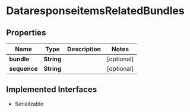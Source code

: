 

# DataresponseitemsRelatedBundles


## Properties

Name | Type | Description | Notes
------------ | ------------- | ------------- | -------------
**bundle** | **String** |  |  [optional]
**sequence** | **String** |  |  [optional]


## Implemented Interfaces

* Serializable


